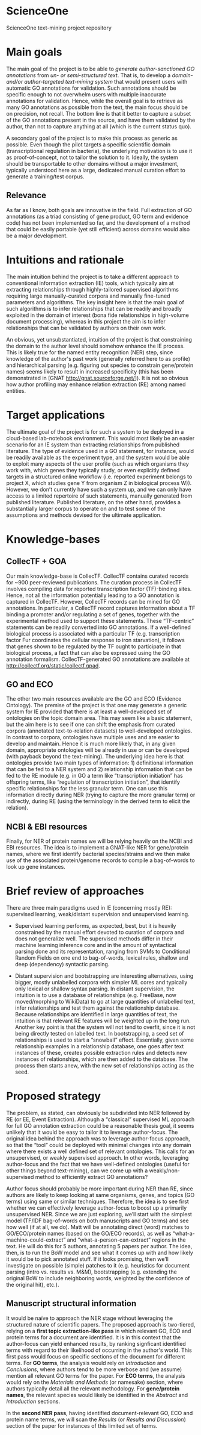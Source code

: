 # ScienceOne
ScienceOne text-mining project repository


# Main goals

The main goal of the project is to be able to *generate author-sanctioned GO annotations* from *un- or semi-structured text*. That is, to develop a *domain- and/or author-targeted text-mining system* that would present users with automatic GO annotations for validation. Such annotations should be specific enough to not overwhelm users with multiple inaccurate annotations for validation. Hence, while the overall goal is to retrieve as many GO annotations as possible from the text, the main focus should be on precision, not recall. The bottom line is that it better to capture a subset of the GO annotations present in the source, and have them validated by the author, than not to capture anything at all (which is the current status quo).

A secondary goal of the project is to make this process as generic as possible. Even though the pilot targets a specific scientific domain (transcriptional regulation in bacteria), the underlying motivation is to use it as proof-of-concept, not to tailor the solution to it. Ideally, the system should be transportable to other domains without a major investment, typically understood here as a large, dedicated manual curation effort to generate a training/test corpus.

## Relevance
As far as I know, both goals are innovative in the field. Full extraction of GO annotations (as a triad consisting of gene product, GO term and evidence code) has not been implemented so far, and the development of a method that could be easily portable (yet still efficient) across domains would also be a major development.

# Intuitions and rationale
The main intuition behind the project is to take a different approach to conventional information extraction (IE) tools, which typically aim at extracting relationships through highly-tailored supervised algorithms requiring large manually-curated corpora and manually fine-tuned parameters and algorithms. The key insight here is that the main goal of such algorithms is to infer relationships that can be readily and broadly exploited in the domain of interest (bona fide relationships in high-volume document processing), whereas in this project the aim is to infer relationships that can be validated by authors on their own work.

An obvious, yet unsubstantiated, intuition of the project is that constraining the domain to the author level should somehow enhance the IE process. This is likely true for the named entity recognition (NER) step, since knowledge of the author's past work (generally referred here to as profile) and hierarchical parsing (e.g. figuring out species to constrain gene/protein names) seems likely to result in increased specificity (this has been demonstrated in [GNAT <http://gnat.sourceforge.net/>]). It is not so obvious how author profiling may enhance relation extraction (RE) among named entities.

# Target applications
The ultimate goal of the project is for such a system to be deployed in a cloud-based lab-notebook environment. This would most likely be an easier scenario for an IE system than extracting relationships from published literature. The type of evidence used in a GO statement, for instance, would be readily available as the experiment type, and the system would be able to exploit many aspects of the user profile (such as which organisms they work with, which genes they typically study, or even explicitly defined targets in a structured online workflow (i.e. reported experiment belongs to project X, which studies gene Y from organism Z in biological process W)). However, we don’t currently have such a system up, and we can only have access to a limited repertoire of such statements, manually generated from published literature. Published literature, on the other hand, provides a substantially larger corpus to operate on and to test some of the assumptions and methods devised for the ultimate application.

# Knowledge-bases
## CollecTF + GOA
Our main knowledge-base is CollecTF. CollecTF contains curated records for ~900 peer-reviewed publications. The curation process in CollecTF involves compiling data for reported transcription factor (TF)-binding sites. Hence, not all the information potentially leading to a GO annotation is captured in CollecTF. However, CollecTF records can be mined for GO annotations. In particular, a CollecTF record captures information about a TF binding a promoter and/or regulating a set of genes, together with the experimental method used to support these statements. These “TF-centric” statements can be readily converted into GO annotations. If a well-defined biological process is associated with a particular TF (e.g. transcription factor Fur coordinates the cellular response to iron starvation), it follows that genes shown to be regulated by the TF ought to participate in that biological process, a fact that can also be expressed using the GO annotation formalism. CollecTF-generated GO annotations are available at <http://collectf.org/static/collectf.gpad>. 

## GO and ECO
The other two main resources available are the GO and ECO (Evidence Ontology). The premise of the project is that one may generate a generic system for IE provided that there is at least a well-developed set of ontologies on the topic domain area. This may seem like a basic statement, but the aim here is to see if one can shift the emphasis from curated corpora (annotated text-to-relation datasets) to well-developed ontologies. In contrast to corpora, ontologies have multiple uses and are easier to develop and maintain. Hence it is much more likely that, in any given domain, appropriate ontologies will be already in use or can be developed (with payback beyond the text-mining). The underlying idea here is that ontologies provide two main types of information: 1) definitional information that can be fed to a NER system and 2) relationship information that can be fed to the RE module (e.g. in GO a term like “transcription initiation” has offspring terms, like “regulation of transcription initiation”, that identify specific relationships for the less granular term. One can use this information directly during NER (trying to capture the more granular term) or indirectly, during RE (using the terminology in the derived term to elicit the relation).

## NCBI & EBI resources
Finally, for NER of protein names we will be relying heavily on the NCBI and EBI resources. The idea is to implement a GNAT-like NER for gene/protein names, where we first identify bacterial species/strains and we then make use of the associated protein/genome records to compile a bag-of-words to look up gene instances.

# Brief review of approaches
There are three main paradigms used in IE (concerning mostly RE): supervised learning, weak/distant supervision and unsupervised learning. 

* Supervised learning performs, as expected, best, but it is heavily constrained by the manual effort devoted to curation of corpora and does not generalize well. The supervised methods differ in their machine learning inference core and in the amount of syntactical parsing done and its representation, ranging from SVMs to Conditional Random Fields on one end to bag-of-words, lexical rules, shallow and deep (dependency) syntactic parsing. 

* Distant supervision and bootstrapping are interesting alternatives, using bigger, mostly unlabelled corpora with simpler ML cores and typically only lexical or shallow syntax parsing. In distant supervision, the intuition is to use a database of relationships (e.g. FreeBase, now moved/morphing to WikiData) to go at large quantities of unlabelled text, infer relationships and test them against the relationship database. Because relationships are identified in large quantities of text, the intuition is that relevant RE features will be weighted up in the long run. Another key point is that the system will not tend to overfit, since it is not being directly tested on labelled text. In bootstrapping, a seed set of relationships is used to start a “snowball” effect. Essentially, given some relationship examples in a relationship database, one goes after text instances of these, creates possible extraction rules and detects new instances of relationships, which are then added to the database. The process then starts anew, with the new set of relationships acting as the seed.

# Proposed strategy
The problem, as stated, can obviously be subdivided into NER followed by RE (or EE, Event Extraction). Although a “classical” supervised ML approach for full GO annotation extraction could be a reasonable thesis goal, it seems unlikely that it would be easy to tailor it to leverage author-focus. The original idea behind the approach was to leverage author-focus approach, so that the “tool” could be deployed with minimal changes into any domain where there exists a well defined set of relevant ontologies. This calls for an unsupervised, or weakly supervised approach. In other words, leveraging author-focus and the fact that we have well-defined ontologies (useful for other things beyond text-mining), can we come up with a weakly/non-supervised method to efficiently extract GO annotations?

Author focus should probably be more important during NER than RE, since authors are likely to keep looking at same organisms, genes, and topics (GO terms) using same or similar techniques. Therefore, the idea is to see first whether we can effectively leverage author-focus to boost up a primarily unsupervised NER. Since we are just exploring, we’ll start with the simplest model (TF/IDF bag-of-words on both manuscripts and GO terms) and see how well (if at all, we do). Matt will be annotating direct (word) matches to GO/ECO/protein names (based on the GO/ECO records), as well as “what-a-machine-could-extract” and “what-a-person-can-extract” regions in the text. He will do this for 5 authors, annotating 5 papers per author. The idea, then, is to run the BoW model and see what it comes up with and how likely it would be to pick annotated stuff. If it looks promising, then we’ll investigate on possible (simple) patches to it (e.g. heuristics for document parsing (intro vs. results vs. M&M), bootstrapping (e.g. extending the original BoW to include neighboring words, weighted by the confidence of the original hit), etc.).

## Manuscript structural information
It would be naïve to approach the NER stage without leveraging the structured nature of scientific papers. The proposed approach is two-tiered, relying on a **first topic extraction-like pass** in which relevant GO, ECO and protein terms for a document are identified. It is in this context that the author-focus can yield enhanced results, by ranking signficant identified terms with regard to their likelihood of occurring in the author's world. This first pass would focus on specific sections of the document for different terms. For **GO terms**, the analysis would rely on *Introduction* and *Conclusions*, where authors tend to be more verbose and (we assume) mention all relevant GO terms for the paper. For **ECO terms**, the analysis would rely on the *Materials and Methods* (or namesake) section, where authors typically detail all the relevant methodology. For **gene/protein names**, the relevant species would likely be identified in the *Abstract* and *Introduction* sections.

In the **second NER pass**, having identified document-relevant GO, ECO and protein name terms, we will scan the *Results* (or *Results and Discussion*) section of the paper for instances of this limited set of terms.
